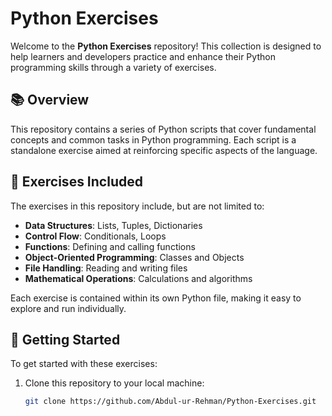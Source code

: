 # Python Exercises

Welcome to the **Python Exercises** repository! This collection is designed to help learners and developers practice and enhance their Python programming skills through a variety of exercises.

## 📚 Overview

This repository contains a series of Python scripts that cover fundamental concepts and common tasks in Python programming. Each script is a standalone exercise aimed at reinforcing specific aspects of the language.

## 🧩 Exercises Included

The exercises in this repository include, but are not limited to:

- **Data Structures**: Lists, Tuples, Dictionaries
- **Control Flow**: Conditionals, Loops
- **Functions**: Defining and calling functions
- **Object-Oriented Programming**: Classes and Objects
- **File Handling**: Reading and writing files
- **Mathematical Operations**: Calculations and algorithms

Each exercise is contained within its own Python file, making it easy to explore and run individually.

## 🚀 Getting Started

To get started with these exercises:

1. Clone this repository to your local machine:

   ```bash
   git clone https://github.com/Abdul-ur-Rehman/Python-Exercises.git
